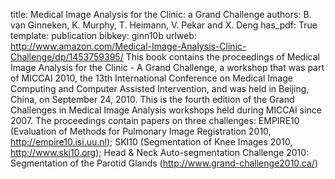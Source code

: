 title: Medical Image Analysis for the Clinic: a Grand Challenge
authors: B. van Ginneken, K. Murphy, T. Heimann, V. Pekar and X. Deng
has_pdf: True
template: publication
bibkey: ginn10b
urlweb: http://www.amazon.com/Medical-Image-Analysis-Clinic-Challenge/dp/1453759395/
This book contains the proceedings of Medical Image Analysis for the Clinic - A Grand Challenge, a workshop that was part of MICCAI 2010, the 13th International Conference on Medical Image Computing and Computer Assisted Intervention, and was held in Beijing, China, on September 24, 2010. This is the fourth edition of the Grand Challenges in Medical Image Analysis workshops held during MICCAI since 2007. The proceedings contain papers on three challenges: EMPIRE10 (Evaluation of Methods for Pulmonary Image Registration 2010, http://empire10.isi.uu.nl); SKI10 (Segmentation of Knee Images 2010, http://www.ski10.org); Head & Neck Auto-segmentation Challenge 2010: Segmentation of the Parotid Glands (http://www.grand-challenge2010.ca/)

